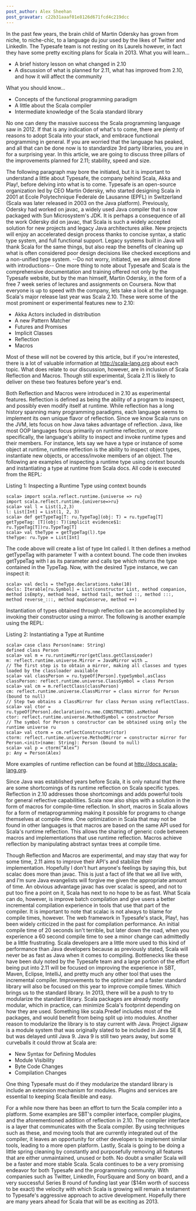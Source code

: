 ```yaml
---
post_author: Alex Sheehan
post_gravatar: c22b31aaaf01e8126d671fcd4c219dcc
---
```


In the past few years, the brain child of Martin Odersky has grown from niche, to niche-chic, to a language du jour used by the likes of Twitter and LinkedIn. The Typesafe team is not resting on its Laurels however, in fact they have some pretty exciting plans for Scala in 2013.
What you will learn...

* A brief history lesson on what changed in 2.10
* A discussion of what is planned for 2.11, what has improved from 2.10, and how it will affect the community

What you should know...

* Concepts of the functional programming paradigm
* A little about the Scala compiler
* Intermediate knowledge of the Scala standard library

No one can deny the massive success the Scala programming language saw in 2012. If that is any indication of what's to come, there are plenty of reasons to adopt Scala into your stack, and embrace functional programming in general. If you are worried that the language has peaked, and all that can be done now is to standardize 3rd party libraries,  you are in for a surprising year. In this article, we are going to discuss three pillars of the improvements planned for 2.11; stability, speed and size.

The following paragraph may bore the initiated, but it is important to understand a little about Typesafe, the company behind Scala, Akka and Play!, before delving into what is to come. Typesafe is an open-source organization led by CEO Martin Odersky, who started designing Scala in 2001 at Ecole Polytechnique Federale de Lausanne (EPFL) in Switzerland (Scala was later released in 2003 on the Java platform). Previously, Odersky had worked on javac, a widely used Java compiler that is now packaged with Sun Microsystem's JDK. It is perhaps a consequence of all the work Odersky did on javac, that Scala is such a widely accepted solution for new projects and legacy Java architectures alike. New projects will enjoy an accelerated design process thanks to concise syntax, a static type system, and full functional support. Legacy systems built in Java will thank Scala for the same things, but also reap the benefits of cleaning up what is often considered poor design decisions like checked exceptions and a non-unified type system. --Do not worry, initiated, we are almost done with introductions-- One more thing to note about Typesafe and Scala is the comprehensive documentation and training offered not only by the Typesafe website, but by the man himself, Martin Odersky, in the form of a free 7 week series of lectures and assignments on Coursera. 
Now that everyone is up to speed with the company, lets take a look at the language. Scala's major release last year was Scala 2.10. These were some of the most prominent or experimental features new to 2.10:
* Akka Actors included in distribution
* A new Pattern Matcher
* Futures and Promises
* Implicit Classes
* Reflection
* Macros

Most of these will not be covered by this article, but if you're interested, there is a lot of valuable information at http://scala-lang.org about each topic. What does relate to our discussion, however, are in inclusion of Scala Reflection and Macros. Though still experimental, Scala 2.11 is likely to deliver on these two features before year's end.

Both Reflection and Macros were introduced in 2.10 as experimental features. Reflection is defined as being the ability of a program to inspect, and possibly even modify itself at runtime. While reflection has a long history spanning many programming paradigms, each language seems to implement its own unique flavor of reflection. Since we know Scala runs on the JVM, lets focus on how Java takes advantage of reflection. Java, like most OOP languages focus primarily on runtime reflection, or more specifically, the language's ability to inspect and invoke runtime types and their members. For instance, lets say we have a type or instance of some object at runtime, runtime reflection is the ability to inspect object types, instantiate new objects, or access/invoke members of an object. The following are examples of inspecting a runtime type using context bounds and instantiating a type at runtime from Scala docs. All code is executed from the REPL:


Listing 1: Inspecting a Runtime Type using context bounds

    scala> import scala.reflect.runtime.{universe => ru}
    import scala.reflect.runtime.{universe=>ru}
    scala> val l = List(1,2,3)
    l: List[Int] = List(1, 2, 3)
    scala> def getTypeTag[T: ru.TypeTag](obj: T) = ru.typeTag[T]
    getTypeTag: [T](obj: T)(implicit evidence$1: ru.TypeTag[T])ru.TypeTag[T]
    scala> val theType = getTypeTag(l).tpe
    theType: ru.Type = List[Int]

The code above will create a list of type Int called l. It then defines a method getTypeTag with parameter T with a context bound. The code then invokes getTypeTag with l as its parameter and calls tpe which returns the type contained in the TypeTag. Now, with the desired Type instance, we can inspect it:

    scala> val decls = theType.declarations.take(10)
    decls: Iterable[ru.Symbol] = List(constructor List, method companion, method isEmpty, method head, method tail, method ::, method :::, method reverse_:::, method mapConserve, method ++)


Instantiation of types obtained through reflection can be accomplished by invoking their constructor using a mirror. The following is another example using the REPL:

Listing 2: Instantiating a Type at Runtime

    scala> case class Person(name: String)
    defined class Person
    scala> val m = ru.runtimeMirror(getClass.getClassLoader)
    m: reflect.runtime.universe.Mirror = JavaMirror with …
    // The first step is to obtain a mirror, making all classes and types loaded by the classloader available
    scala> val classPerson = ru.typeOf[Person].typeSymbol.asClass
    classPerson: reflect.runtime.universe.ClassSymbol = class Person
    scala> val cm = m.reflectClass(classPerson)
    cm: reflect.runtime.universe.ClassMirror = class mirror for Person (bound to null)
    // Step two obtains a ClassMirror for class Person using reflectClass. 
    scala> val ctor = ru.typeOf[Person].declaration(ru.nme.CONSTRUCTOR).asMethod
    ctor: reflect.runtime.universe.MethodSymbol = constructor Person
    // The symbol for Person s constructor can be obtained using only the runtime universe ru
    scala> val ctorm = cm.reflectConstructor(ctor)
    ctorm: reflect.runtime.universe.MethodMirror = constructor mirror for Person.<init>(name: String): Person (bound to null)
    scala> val p = ctorm(“Alex”)
    p: Any = Person(Alex)

More examples of runtime reflection can be found at http://docs.scala-lang.org. 

Since Java was established years before Scala, it is only natural that there are some shortcomings of its runtime reflection on Scala specific types. Reflection in 2.10 addresses those shortcomings and adds powerful tools for general reflective capabilities. Scala now also ships with a solution in the form of macros for compile-time reflection. In short, macros in Scala allows for a form of metaprogramming making it possible for programs to change themselves at compile-time. One optimization in Scala that may not be found in other languages is that macros are based on the same API used for Scala's runtime reflection. This allows the sharing of generic code between macros and implementations that use runtime reflection. Macros achieve reflection by manipulating abstract syntax trees at compile time. 

Though Reflection and Macros are experimental, and may stay that way for some time, 2.11 aims to improve their API's and stabilize their implementation.
Hopefully I don't hurt anyone's feelings by saying this, but scalac does more than javac. This is just a fact of life that we all live with, and I'm sure Java evangelists will forgive me given the appropriate amount of time. An obvious advantage javac has over scalac is speed, and not to put too fine a point on it, Scala has next to no hope to be as fast. What Scala can do, however, is improve batch compilation and give users a better incremental compilation experience in tools that use that part of the compiler. 
It is important to note that scalac is not always to blame for compile times, however. The web framework in Typesafe's stack, Play!, has been widely criticized in the past for compilation performance. An initial compile time of 20 seconds isn't terrible, but later down the road, when you experience a 60 second compile time to see a minor change can admittedly be a little frustrating. Scala developers are a little more used to this kind of performance than Java developers because as previously stated, Scala will never be as fast as Java when it comes to compiling. Bottlenecks like these have been duly noted by the Typesafe team and a large portion of the effort being put into 2.11 will be focused on improving the experience in SBT, Maven, Eclipse, IntelliJ, and pretty much any other tool that uses the incremental compiler. Improvements to the optimizer and a faster standard library will also be focused on this year to improve compile times.
Which brings us to the standard library. In 2013, there will be a push to try to modularize the standard library. Scala packages are already mostly modular, which in practice, can minimize Scala's footprint depending on how they are used. Something like scala.Predef includes most of the packages, and would benefit from being split up into modules. Another reason to modularize the library is to stay current with Java. Project Jigsaw is a module system that was originally slated to be included in Java SE 8, but was delayed until Java 9. Java 9 is still two years away, but some curveballs it could throw at Scala are:

* New Syntax for Defining Modules
* Module Visibility
* Byte Code Changes
* Compilation Changes

One thing Typesafe must do if they modularize the standard library is include an extension mechanism for modules. Plugins and services are essential to keeping Scala flexible and easy.

For a while now there has been an effort to turn the Scala compiler into a platform. Some examples are SBT's compiler interface, compiler plugins, and the aforementioned addition of reflection in 2.10. The compiler interface is a layer that communicates with the Scala compiler. By using techniques such as these, and moving tools that are currently integrated out of the compiler, it leaves an opportunity for other developers to implement similar tools, leading to a more open platform. 
Lastly, Scala is going to be doing a little spring cleaning by constantly and purposefully removing all features that are either unmaintained, unused or both. No doubt a smaller Scala will be a faster and more stable Scala.
Scala continues to be a very promising endeavor for both Typesafe and the programming community. With companies such as Twitter, LinkedIn, FourSquare and Sony on board, and a very successful Series B round of funding last year ($14m worth of success to be exact) the velocity with which Scala is growing will remain a testament to Typesafe's aggressive approach to active development. Hopefully there are many years ahead for Scala that will be as exciting as 2013.
